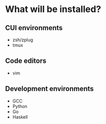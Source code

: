 # What will be installed?
## CUI environments
- zsh/zplug
- tmux

## Code editors
- vim

## Development environments
- GCC
- Python
- Go
- Haskell